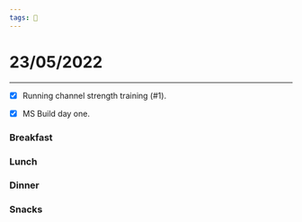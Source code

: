```yaml
---
tags: 📆
---
```


# 23/05/2022
---

- [x] Running channel strength training (#1).
- [x] MS Build day one.


### Breakfast


### Lunch


### Dinner


### Snacks

